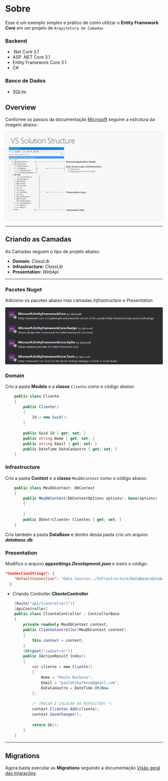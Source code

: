 # Sobre

Esse é um exemplo simples e prático de como utilizar o **Entity Framework Core** em um projeto de `Arquitetura de Camadas`

### Backend

- .Net Core 3.1
- ASP .NET Core 3.1
- Entity Framework Core 3.1
- C#

### Banco de Dados

- SQLite

## Overview

Conforme os passos da documentação [Microsoft](https://docs.microsoft.com/pt-br/dotnet/architecture/modern-web-apps-azure/common-web-application-architectures#traditional-n-layer-architecture-applications) seguirei a estrutura da imagem abaixo:

![](2020-09-10-21-54-32.png)

---

## Criando as Camadas

As Camadas seguem o tipo de projeto abaixo:

- **Domain:** _ClassLib_
- **Infrastructure:** _ClassLib_
- **Presentation:** _WebApi_

---

### Pacotes Nuget

Adiciono os pacotes abaixo mas camadas _Infrastructure_ e _Presentation_

![](2020-09-10-22-37-59.png)

### Domain

Crio a pasta **Models** e a **classe** `Cliente` como o código abaixo:

```c#
    public class Cliente
    {
        public Cliente()
        {
            Id = new Guid();
        }

        public Guid Id { get; set; }
        public string Nome { get; set; }
        public string Email { get; set; }
        public DateTime DataCadastro { get; set; }
    }
```

### Infrastructure

Crio a pasta **Context** e a **classe** `MeuDbContext` como o código abaixo:

```c#
    public class MeuDbContext: DbContext
    {
        public MeuDbContext(DbContextOptions options): base(options)
        {

        }
        public DbSet<Cliente> Clientes { get; set; }
    }
```

Crio também a pasta **DataBase** e dentro dessa pasta crio um arquivo **_database.db_**


### Presentation

Modifico o arquivo ___appsettings.Development.json___ e insiro o código:

```json
"ConnectionStrings": {
    "DefaultConnection": "Data Source=../Infrastructure/DataBase/database.db"
  }
```

* Criando Controller __ClienteController__

```c#
    [Route("api/[controller]")]
    [ApiController]
    public class ClienteController : ControllerBase
    {
        private readonly MeuDbContext context;
        public ClienteController(MeuDbContext context)
        {
            this.context = context;
        }
        [HttpGet("cadastrar")]
        public IActionResult Index()
        {
            var cliente = new Cliente()
            {
                Nome = "Paulo Barbosa",
                Email = "paulohjbarbosa@gmail.com",
                DataCadastro = DateTime.UtcNow
            };

            /* TROCAR E COLOCAR NO REPOSITORY */
            context.Clientes.Add(cliente);
            context.SaveChanges();

            return Ok();
        }
    }
```
---

## Migrations

Agora basta executar as __Migrations__ seguindo a documentação [Visão geral das migrações](https://docs.microsoft.com/pt-br/ef/core/managing-schemas/migrations/?tabs=dotnet-core-cli).